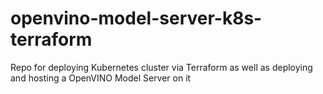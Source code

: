 # openvino-model-server-k8s-terraform
Repo for deploying Kubernetes cluster via Terraform as well as deploying and hosting a OpenVINO Model Server on it
